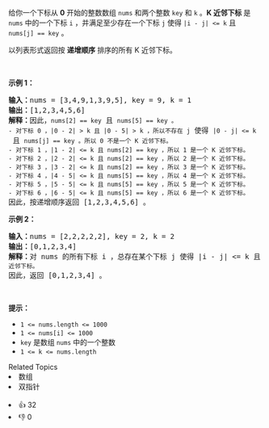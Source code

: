 <p>给你一个下标从 <strong>0</strong> 开始的整数数组 <code>nums</code> 和两个整数 <code>key</code> 和 <code>k</code> 。<strong>K 近邻下标</strong> 是 <code>nums</code> 中的一个下标 <code>i</code> ，并满足至少存在一个下标 <code>j</code> 使得 <code>|i - j| &lt;= k</code> 且 <code>nums[j] == key</code> 。</p>

<p>以列表形式返回按 <strong>递增顺序</strong> 排序的所有 K 近邻下标。</p>

<p>&nbsp;</p>

<p><strong>示例 1：</strong></p>

<pre>
<strong>输入：</strong>nums = [3,4,9,1,3,9,5], key = 9, k = 1
<strong>输出：</strong>[1,2,3,4,5,6]
<strong>解释：</strong>因此，<span><code>nums[2] == key</code></span> 且 <span><code>nums[5] == key 。
- 对下标 0 ，|0 - 2| &gt; k 且 |0 - 5| &gt; k ，所以不存在 j</code></span> 使得 <span><code>|0 - j| &lt;= k</code></span> 且 <span><code>nums[j] == key 。所以 0 不是一个 K 近邻下标。
- 对下标 1 ，|1 - 2| &lt;= k 且 nums[2] == key ，所以 1 是一个 K 近邻下标。
- 对下标 2 ，|2 - 2| &lt;= k 且 nums[2] == key ，所以 2 是一个 K 近邻下标。
- 对下标 3 ，|3 - 2| &lt;= k 且 nums[2] == key ，所以 3 是一个 K 近邻下标。
- 对下标 4 ，|4 - 5| &lt;= k 且 nums[5] == key ，所以 4 是一个 K 近邻下标。
- 对下标 5 ，|5 - 5| &lt;= k 且 nums[5] == key ，所以 5 是一个 K 近邻下标。
- 对下标 6 ，|6 - 5| &lt;= k 且 nums[5] == key ，所以 6 是一个 K 近邻下标。
</code></span>因此，按递增顺序返回 [1,2,3,4,5,6] 。 
</pre>

<p><strong>示例 2：</strong></p>

<pre>
<strong>输入：</strong>nums = [2,2,2,2,2], key = 2, k = 2
<strong>输出：</strong>[0,1,2,3,4]
<strong>解释：</strong>对 nums 的所有下标 i ，总存在某个下标 j 使得 |i - j| &lt;= k 且 nums[j] == key ，所以每个下标都是一个 <span><code>K 近邻下标。</code></span> 
因此，返回 [0,1,2,3,4] 。
</pre>

<p>&nbsp;</p>

<p><strong>提示：</strong></p>

<ul> 
 <li><code>1 &lt;= nums.length &lt;= 1000</code></li> 
 <li><code>1 &lt;= nums[i] &lt;= 1000</code></li> 
 <li><code>key</code> 是数组 <code>nums</code> 中的一个整数</li> 
 <li><code>1 &lt;= k &lt;= nums.length</code></li> 
</ul>

<div><div>Related Topics</div><div><li>数组</li><li>双指针</li></div></div><br><div><li>👍 32</li><li>👎 0</li></div>